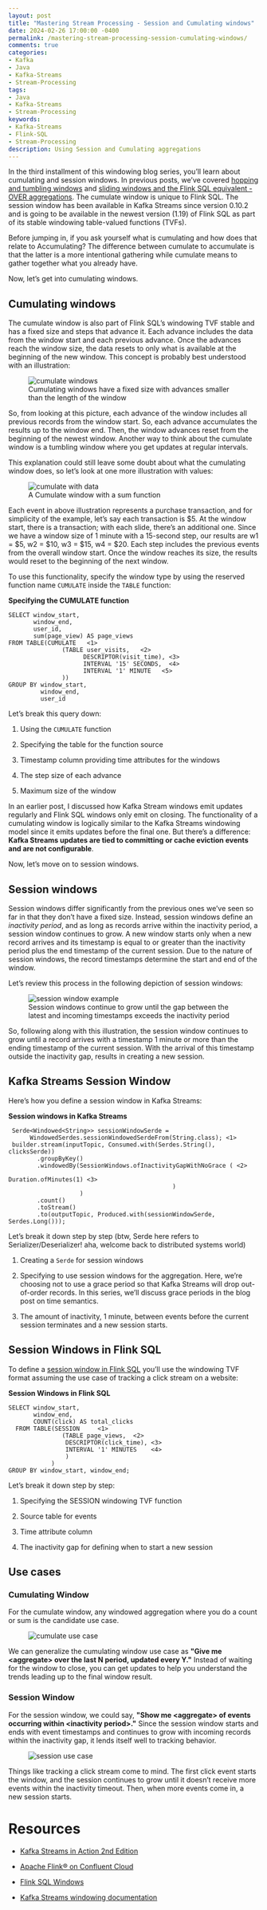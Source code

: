 ```yaml
---
layout: post
title: "Mastering Stream Processing - Session and Cumulating windows"
date: 2024-02-26 17:00:00 -0400
permalink: /mastering-stream-processing-session-cumulating-windows/
comments: true
categories: 
- Kafka
- Java
- Kafka-Streams
- Stream-Processing
tags: 
- Java
- Kafka-Streams
- Stream-Processing
keywords: 
- Kafka-Streams
- Flink-SQL
- Stream-Processing
description: Using Session and Cumulating aggregations  
---
```


In the third installment of this windowing blog series, you’ll learn about cumulating and session windows. In previous posts, we’ve covered [hopping and tumbling windows](https://www.codingjunkie.net/mastering-stream-processing-hopping-tumbling-windows/) and [sliding windows and the Flink SQL equivalent - OVER aggregations](https://www.codingjunkie.net/mastering-stream-processing-sliding-windows/). The cumulate window is unique to Flink SQL. The session window has been available in Kafka Streams since version 0.10.2 and is going to be available in the newest version (1.19) of Flink SQL as part of its stable windowing table-valued functions (TVFs).

Before jumping in, if you ask yourself what is cumulating and how does that relate to Accumulating? The difference between cumulate to accumulate is that the latter is a more intentional gathering while cumulate means to gather together what you already have.

Now, let’s get into cumulating windows.

## Cumulating windows

The cumulate window is also part of Flink SQL’s windowing TVF stable and has a fixed size and steps that advance it. Each advance includes the data from the window start and each previous advance. Once the advances reach the window size, the data resets to only what is available at the beginning of the new window. This concept is probably best understood with an illustration:

<figure>
<img src="../assets/images/cumulate_windows.png" alt="cumulate windows" />
<figcaption>Cumulating windows have a fixed size with advances smaller than the length of the window</figcaption>
</figure>

So, from looking at this picture, each advance of the window includes all previous records from the window start. So, each advance accumulates the results up to the window end. Then, the window advances reset from the beginning of the newest window. Another way to think about the cumulate window is a tumbling window where you get updates at regular intervals.

This explanation could still leave some doubt about what the cumulating window does, so let’s look at one more illustration with values:

<figure>
<img src="../assets/images/cumulate_with_data.png" alt="cumulate with data" />
<figcaption>A Cumulate window with a sum function</figcaption>
</figure>

Each event in above illustration represents a purchase transaction, and for simplicity of the example, let’s say each transaction is $5. At the window start, there is a transaction; with each slide, there’s an additional one. Since we have a window size of 1 minute with a 15-second step, our results are w1 = $5, w2 = $10, w3 = $15, w4 = $20. Each step includes the previous events from the overall window start. Once the window reaches its size, the results would reset to the beginning of the next window.

To use this functionality, specify the window type by using the reserved function name `CUMULATE` inside the `TABLE` function:

**Specifying the CUMULATE function**

    SELECT window_start,
           window_end,
           user_id,
           sum(page_view) AS page_views
    FROM TABLE(CUMULATE   <1>
                   (TABLE user_visits,   <2>
                         DESCRIPTOR(visit_time), <3>   
                         INTERVAL '15' SECONDS,  <4>
                         INTERVAL '1' MINUTE   <5>
                   ))
    GROUP BY window_start,
             window_end,
             user_id

Let’s break this query down:

1.  Using the `CUMULATE` function

2.  Specifying the table for the function source

3.  Timestamp column providing time attributes for the windows

4.  The step size of each advance

5.  Maximum size of the window

In an earlier post, I discussed how Kafka Stream windows emit updates regularly and Flink SQL windows only emit on closing. The functionality of a cumulating window is logically similar to the Kafka Streams windowing model since it emits updates before the final one. But there’s a difference: **Kafka Streams updates are tied to committing or cache eviction events and are not configurable**.

Now, let’s move on to session windows.

## Session windows

Session windows differ significantly from the previous ones we’ve seen so far in that they don’t have a fixed size. Instead, session windows define an *inactivity period*, and as long as records arrive within the inactivity period, a session window continues to grow. A new window starts only when a new record arrives and its timestamp is equal to or greater than the inactivity period plus the end timestamp of the current session. Due to the nature of session windows, the record timestamps determine the start and end of the window.

Let’s review this process in the following depiction of session windows:

<figure>
<img src="../assets/images/session_window_example.png" alt="session window example" />
<figcaption>Session windows continue to grow until the gap between the latest and incoming timestamps exceeds the inactivity period</figcaption>
</figure>

So, following along with this illustration, the session window continues to grow until a record arrives with a timestamp 1 minute or more than the ending timestamp of the current session. With the arrival of this timestamp outside the inactivity gap, results in creating a new session.

## Kafka Streams Session Window

Here’s how you define a session window in Kafka Streams:

**Session windows in Kafka Streams**

     Serde<Windowed<String>> sessionWindowSerde =
          WindowedSerdes.sessionWindowedSerdeFrom(String.class); <1>
     builder.stream(inputTopic, Consumed.with(Serdes.String(), clicksSerde))
            .groupByKey()
            .windowedBy(SessionWindows.ofInactivityGapWithNoGrace ( <2>
                                                      Duration.ofMinutes(1) <3>
                                                  )
                        )
            .count()
            .toStream()
            .to(outputTopic, Produced.with(sessionWindowSerde, Serdes.Long()));

Let’s break it down step by step (btw, Serde here refers to Serializer/Deserializer! aha, welcome back to distributed systems world)

1.  Creating a `Serde` for session windows

2.  Specifying to use session windows for the aggregation. Here, we’re choosing not to use a grace period so that Kafka Streams will drop out-of-order records. In this series, we’ll discuss grace periods in the blog post on time semantics.

3.  The amount of inactivity, 1 minute, between events before the current session terminates and a new session starts.

## Session Windows in Flink SQL

To define a [session window in Flink SQL](https://nightlies.apache.org/flink/flink-docs-release-1.19/docs/dev/table/sql/queries/window-tvf/#session) you’ll use the windowing TVF format assuming the use case of tracking a click stream on a website:

**Session Windows in Flink SQL**

    SELECT window_start,
           window_end,
           COUNT(click) AS total_clicks
      FROM TABLE(SESSION     <1>
                   (TABLE page_views,  <2>
                    DESCRIPTOR(click_time), <3>
                    INTERVAL '1' MINUTES    <4>
                    )
                )
    GROUP BY window_start, window_end;

Let’s break it down step by step:

1.  Specifying the SESSION windowing TVF function

2.  Source table for events

3.  Time attribute column

4.  The inactivity gap for defining when to start a new session

## Use cases

### Cumulating Window

For the cumulate window, any windowed aggregation where you do a count or sum is the candidate use case.

<figure>
<img src="../assets/images/cumulate_use_case.png" alt="cumulate use case" />
</figure>

We can generalize the cumulating window use case as **"Give me &lt;aggregate&gt; over the last N period, updated every Y."** Instead of waiting for the window to close, you can get updates to help you understand the trends leading up to the final window result.

### Session Window

For the session window, we could say, **"Show me &lt;aggregate&gt; of events occurring within &lt;inactivity period&gt;."** Since the session window starts and ends with event timestamps and continues to grow with incoming records within the inactivity gap, it lends itself well to tracking behavior.

<figure>
<img src="../assets/images/session_use_case.png" alt="session use case" />
</figure>

Things like tracking a click stream come to mind. The first click event starts the window, and the session continues to grow until it doesn’t receive more events within the inactivity timeout. Then, when more events come in, a new session starts.

# Resources

-   [Kafka Streams in Action 2nd Edition](https://www.manning.com/books/kafka-streams-in-action-second-edition)

-   [Apache Flink® on Confluent Cloud](https://www.confluent.io/product/flink/)

-   [Flink SQL Windows](https://nightlies.apache.org/flink/flink-docs-release-1.19/docs/dev/table/sql/queries/window-tvf/#windowing-table-valued-functions-windowing-tvfs)

-   [Kafka Streams windowing documentation](https://docs.confluent.io/platform/current/streams/developer-guide/dsl-api.html#windowing)
